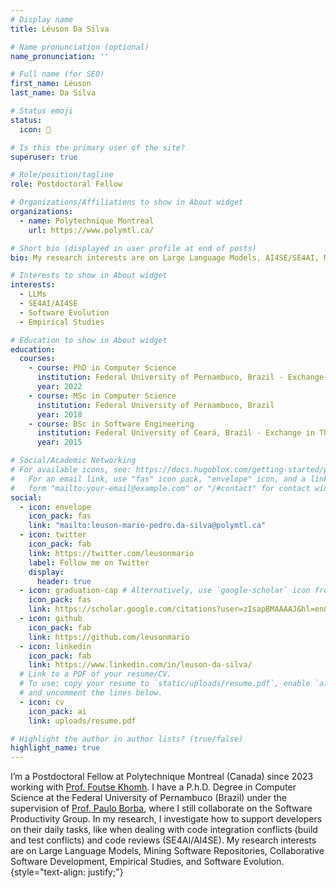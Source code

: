 ```yaml
---
# Display name
title: Léuson Da Silva

# Name pronunciation (optional)
name_pronunciation: ''

# Full name (for SEO)
first_name: Léuson
last_name: Da Silva

# Status emoji
status:
  icon: 🙂

# Is this the primary user of the site?
superuser: true

# Role/position/tagline
role: Postdoctoral Fellow

# Organizations/Affiliations to show in About widget
organizations:
  - name: Polytechnique Montreal
    url: https://www.polymtl.ca/

# Short bio (displayed in user profile at end of posts)
bio: My research interests are on Large Language Models, AI4SE/SE4AI, Mining Software Repositories, Collaborative Software Development, Empirical Studies, and Software Evolution.

# Interests to show in About widget
interests:
  - LLMs
  - SE4AI/AI4SE
  - Software Evolution
  - Empirical Studies

# Education to show in About widget
education:
  courses:
    - course: PhD in Computer Science
      institution: Federal University of Pernambuco, Brazil - Exchange in Chalmers University (Sweden)
      year: 2022
    - course: MSc in Computer Science
      institution: Federal University of Pernambuco, Brazil
      year: 2018
    - course: BSc in Software Engineering
      institution: Federal University of Ceará, Brazil - Exchange in TU Munich (Germany)
      year: 2015

# Social/Academic Networking
# For available icons, see: https://docs.hugoblox.com/getting-started/page-builder/#icons
#   For an email link, use "fas" icon pack, "envelope" icon, and a link in the
#   form "mailto:your-email@example.com" or "/#contact" for contact widget.
social:
  - icon: envelope
    icon_pack: fas
    link: "mailto:leuson-mario-pedro.da-silva@polymtl.ca"
  - icon: twitter
    icon_pack: fab
    link: https://twitter.com/leusonmario
    label: Follow me on Twitter
    display:
      header: true
  - icon: graduation-cap # Alternatively, use `google-scholar` icon from `ai` icon pack
    icon_pack: fas
    link: https://scholar.google.com/citations?user=zIsapBMAAAAJ&hl=en&authuser=1
  - icon: github
    icon_pack: fab
    link: https://github.com/leusonmario
  - icon: linkedin
    icon_pack: fab
    link: https://www.linkedin.com/in/leuson-da-silva/
  # Link to a PDF of your resume/CV.
  # To use: copy your resume to `static/uploads/resume.pdf`, enable `ai` icons in `params.yaml`,
  # and uncomment the lines below.
  - icon: cv
    icon_pack: ai
    link: uploads/resume.pdf

# Highlight the author in author lists? (true/false)
highlight_name: true
---
```


I’m a Postdoctoral Fellow at Polytechnique Montreal (Canada) since 2023 working with [Prof. Foutse Khomh](https://khomh.net/). I have a P.h.D. Degree in Computer Science at the Federal University of Pernambuco (Brazil) under the supervision of [Prof. Paulo Borba](https://pauloborba.cin.ufpe.br/), where I still collaborate on the Software Productivity Group. In my research, I investigate how to support developers on their daily tasks, like when dealing with code integration conflicts (build and test conflicts) and code reviews (SE4AI/AI4SE). My research interests are on Large Language Models, Mining Software Repositories, Collaborative Software Development, Empirical Studies, and Software Evolution.
{style="text-align: justify;"}
